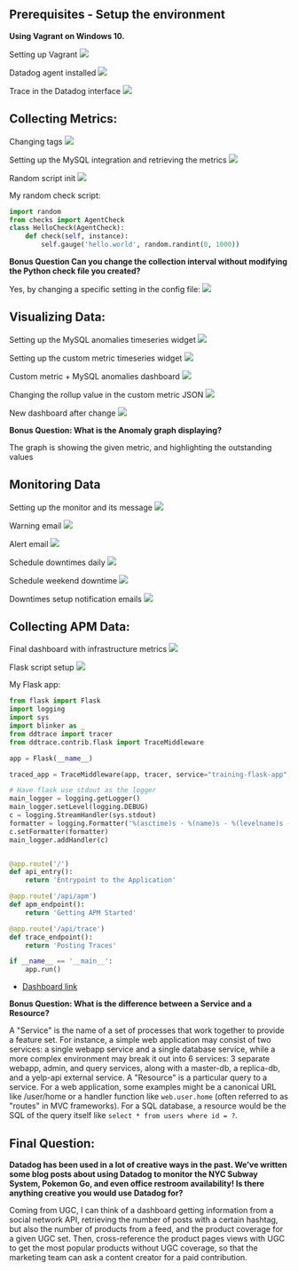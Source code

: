 ## Prerequisites - Setup the environment

**Using Vagrant on Windows 10.**

Setting up Vagrant
<img src="https://github.com/timothe/hiring-engineers/blob/solutions-engineer/Screenshot%20(1).png?raw=true">

Datadog agent installed
<img src="https://github.com/timothe/hiring-engineers/blob/solutions-engineer/Screenshot%20(2).png?raw=true">

Trace in the Datadog interface
<img src="https://github.com/timothe/hiring-engineers/blob/solutions-engineer/Screenshot%20(3).png?raw=true">

## Collecting Metrics:

Changing tags
<img src="https://github.com/timothe/hiring-engineers/blob/solutions-engineer/Screenshot%20(4).png?raw=true">

Setting up the MySQL integration and retrieving the metrics
<img src="https://github.com/timothe/hiring-engineers/blob/solutions-engineer/Screenshot%20(5).png?raw=true">

Random script init
<img src="https://github.com/timothe/hiring-engineers/blob/solutions-engineer/Screenshot%20(6).png?raw=true">

My random check script:
```python
import random
from checks import AgentCheck
class HelloCheck(AgentCheck):
    def check(self, instance):
        self.gauge('hello.world', random.randint(0, 1000))
```

**Bonus Question Can you change the collection interval without modifying the Python check file you created?**

Yes, by changing a specific setting in the config file:
<img src="https://github.com/timothe/hiring-engineers/blob/solutions-engineer/Screenshot%20(7).png?raw=true">

## Visualizing Data:

Setting up the MySQL anomalies timeseries widget
<img src="https://github.com/timothe/hiring-engineers/blob/solutions-engineer/Screenshot%20(8).png?raw=true">

Setting up the custom metric timeseries widget
<img src="https://github.com/timothe/hiring-engineers/blob/solutions-engineer/Screenshot%20(10).png?raw=true">

Custom metric + MySQL anomalies dashboard
<img src="https://github.com/timothe/hiring-engineers/blob/solutions-engineer/Screenshot%20(9).png?raw=true">

Changing the rollup value in the custom metric JSON 
<img src="https://github.com/timothe/hiring-engineers/blob/solutions-engineer/Screenshot%20(11).png?raw=true">

New dashboard after change
<img src="https://github.com/timothe/hiring-engineers/blob/solutions-engineer/Screenshot%20(12).png?raw=true">

**Bonus Question: What is the Anomaly graph displaying?**

The graph is showing the given metric, and highlighting the outstanding values

## Monitoring Data

Setting up the monitor and its message
<img src="https://github.com/timothe/hiring-engineers/blob/solutions-engineer/Screenshot%20(13).png?raw=true">

Warning email
<img src="https://github.com/timothe/hiring-engineers/blob/solutions-engineer/Screenshot%20(14).png?raw=true">

Alert email
<img src="https://github.com/timothe/hiring-engineers/blob/solutions-engineer/Screenshot%20(16).png?raw=true">

Schedule downtimes daily
<img src="https://github.com/timothe/hiring-engineers/blob/solutions-engineer/Screenshot%20(15).png?raw=true">

Schedule weekend downtime
<img src="https://github.com/timothe/hiring-engineers/blob/solutions-engineer/Screenshot%20(17).png?raw=true">

Downtimes setup notification emails
<img src="https://github.com/timothe/hiring-engineers/blob/solutions-engineer/Screenshot%20(18).png?raw=true">


## Collecting APM Data:

Final dashboard with infrastructure metrics
<img src="https://github.com/timothe/hiring-engineers/blob/solutions-engineer/Screenshot%20(19).png?raw=true">

Flask script setup
<img src="https://github.com/timothe/hiring-engineers/blob/solutions-engineer/Screenshot%20(20).png?raw=true">

My Flask app:

```python
from flask import Flask
import logging
import sys
import blinker as _
from ddtrace import tracer
from ddtrace.contrib.flask import TraceMiddleware

app = Flask(__name__)

traced_app = TraceMiddleware(app, tracer, service="training-flask-app", distributed_tracing=False)

# Have flask use stdout as the logger
main_logger = logging.getLogger()
main_logger.setLevel(logging.DEBUG)
c = logging.StreamHandler(sys.stdout)
formatter = logging.Formatter('%(asctime)s - %(name)s - %(levelname)s - %(message)s')
c.setFormatter(formatter)
main_logger.addHandler(c)


@app.route('/')
def api_entry():
    return 'Entrypoint to the Application'

@app.route('/api/apm')
def apm_endpoint():
    return 'Getting APM Started'

@app.route('/api/trace')
def trace_endpoint():
    return 'Posting Traces'

if __name__ == '__main__':
    app.run()
```    

+ [Dashboard link](https://app.datadoghq.com/dash/517523/support-overview-training)


**Bonus Question: What is the difference between a Service and a Resource?**

A "Service" is the name of a set of processes that work together to provide a feature set. For instance, a simple web application may consist of two services: a single webapp service and a single database service, while a more complex environment may break it out into 6 services: 3 separate webapp, admin, and query services, along with a master-db, a replica-db, and a yelp-api external service.
A "Resource" is a particular query to a service. For a web application, some examples might be a canonical URL like /user/home or a handler function like ```web.user.home``` (often referred to as "routes" in MVC frameworks). For a SQL database, a resource would be the SQL of the query itself like ```select * from users where id = ?```.


## Final Question:

**Datadog has been used in a lot of creative ways in the past. We’ve written some blog posts about using Datadog to monitor the NYC Subway System, Pokemon Go, and even office restroom availability!
Is there anything creative you would use Datadog for?**

Coming from UGC, I can think of a dashboard getting information from a social network API, retrieving the number of posts with a certain hashtag, but also the number of products from a feed, and the product coverage for a given UGC set.
Then, cross-reference the product pages views with UGC to get the most popular products without UGC coverage, so that the marketing team can ask a content creator for a paid contribution.
